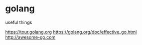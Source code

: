 # golang
useful things

https://tour.golang.org
https://golang.org/doc/effective_go.html
http://awesome-go.com
